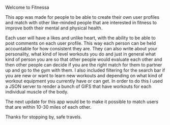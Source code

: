 Welcome to Fitnessa

This app was made for people to be able to create their own user profiles and match with other like-minded people that are interested in fitness to improve both their mental and physical health.

Each user will have a likes and unlike heart, with the ability to be able to post comments on each user profile. This way each person can be held accountable for how consistent they are. They can also write about your personality, what kind of level workouts you do and just in general what kind of person you are so that other people would evaluate each other and then other people can decide if you are the right match for them to partner up and go to the gym with them. I also included filtering for the search bar if you are new or want to learn new workouts and depending on what kind of workout equipment you currently have or can get. In order to do this I used a JSON server to render a bunch of GIFS that have workouts for each individual muscle of the body.

The next update for this app would be to make it possible to match users that are within 10-30 miles of each other.

Thanks for stopping by, safe travels.
